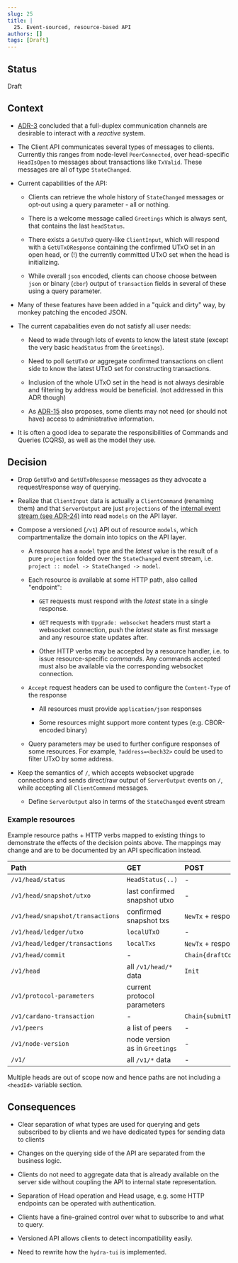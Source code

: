 ```yaml
---
slug: 25
title: |
  25. Event-sourced, resource-based API
authors: []
tags: [Draft]
---
```


## Status

Draft

## Context

- [ADR-3](/adr/3) concluded that a full-duplex communication channels are
  desirable to interact with a _reactive_ system.

- The Client API communicates several types of messages to clients. Currently
  this ranges from node-level `PeerConnected`, over head-specific `HeadIsOpen`
  to messages about transactions like `TxValid`. These messages are all of type
  `StateChanged`.

- Current capabilities of the API:

  - Clients can retrieve the whole history of `StateChanged` messages or
    opt-out using a query parameter - all or nothing.

  - There is a welcome message called `Greetings` which is always sent, that
    contains the last `headStatus`.

  - There exists a `GetUTxO` query-like `ClientInput`, which will respond with a
    `GetUTxOResponse` containing the confirmed UTxO set in an open head, or (!)
    the currently committed UTxO set when the head is initializing.

  - While overall `json` encoded, clients can choose choose between `json` or
    binary (`cbor`) output of `transaction` fields in several of these using a
    query parameter.

- Many of these features have been added in a "quick and dirty" way, by monkey
  patching the encoded JSON.

- The current capabalities even do not satisfy all user needs:

  - Need to wade through lots of events to know the latest state (except the
    very basic `headStatus` from the `Greetings`).

  - Need to poll `GetUTxO` _or_ aggregate confirmed transactions on client side
    to know the latest UTxO set for constructing transactions.

  - Inclusion of the whole UTxO set in the head is not always desirable and
    filtering by address would be beneficial. (not addressed in this ADR though)

  - As [ADR-15](/adr/15) also proposes, some clients may not need (or should
    not have) access to administrative information.

- It is often a good idea to separate the responsibilities of Commands and
  Queries (CQRS), as well as the model they use.

## Decision

- Drop `GetUTxO` and `GetUTxOResponse` messages as they advocate a
  request/response way of querying.

- Realize that `ClientInput` data is actually a `ClientCommand` (renaming them)
  and that `ServerOutput` are just `projections` of the [internal event stream
  (see ADR-24)](/adr/24) into read `models` on the API layer.

- Compose a versioned (`/v1`) API out of resource `models`, which
  compartmentalize the domain into topics on the API layer.

  - A resource has a `model` type and the _latest_ value is the result of a pure
    `projection` folded over the `StateChanged` event stream, i.e. `project :: model -> StateChanged -> model`.

  - Each resource is available at some HTTP path, also called "endpoint":

    - `GET` requests must respond with the _latest_ state in a single response.

    - `GET` requests with `Upgrade: websocket` headers must start a websocket
      connection, push the _latest_ state as first message and any resource
      state updates after.

    - Other HTTP verbs may be accepted by a resource handler, i.e. to issue
      resource-specific _commands_. Any commands accepted must also be available
      via the corresponding websocket connection.

  - `Accept` request headers can be used to configure the `Content-Type` of the
    response

    - All resources must provide `application/json` responses

    - Some resources might support more content types (e.g. CBOR-encoded binary)

  - Query parameters may be used to further configure responses of some
    resources. For example, `?address=<bech32>` could be used to filter UTxO by
    some address.

- Keep the semantics of `/`, which accepts websocket upgrade connections and
  sends direct/raw output of `ServerOutput` events on `/`, while accepting all
  `ClientCommand` messages.

  - Define `ServerOutput` also in terms of the `StateChanged` event stream

### Example resources

Example resource paths + HTTP verbs mapped to existing things to demonstrate the
effects of the decision points above. The mappings may change and are to be
documented by an API specification instead.

| Path                             | GET                            | POST                   | PATCH   | DELETE             |
| :------------------------------- | :----------------------------- | :--------------------- | ------- | :----------------- |
| `/v1/head/status`                | `HeadStatus(..)`               | -                      | -       | -                  |
| `/v1/head/snapshot/utxo`         | last confirmed snapshot utxo   | -                      | -       | -                  |
| `/v1/head/snapshot/transactions` | confirmed snapshot txs         | `NewTx` + responses    | -       | -                  |
| `/v1/head/ledger/utxo`           | `localUTxO`                    | -                      | -       | -                  |
| `/v1/head/ledger/transactions`   | `localTxs`                     | `NewTx` + responses    | -       | -                  |
| `/v1/head/commit`                | -                              | `Chain{draftCommitTx}` | -       | -                  |
| `/v1/head`                       | all `/v1/head/*` data          | `Init`                 | `Close` | `Fanout` / `Abort` |
| `/v1/protocol-parameters`        | current protocol parameters    |                        |         |                    |
| `/v1/cardano-transaction`        | -                              | `Chain{submitTx}`      | -       | -                  |
| `/v1/peers`                      | a list of peers                | -                      | -       | -                  |
| `/v1/node-version`               | node version as in `Greetings` | -                      | -       | -                  |
| `/v1/`                           | all `/v1/*` data               | -                      | -       | -                  |

Multiple heads are out of scope now and hence paths are not including a
`<headId>` variable section.

## Consequences

- Clear separation of what types are used for querying and gets subscribed to by
  clients and we have dedicated types for sending data to clients

- Changes on the querying side of the API are separated from the business logic.

- Clients do not need to aggregate data that is already available on the server
  side without coupling the API to internal state representation.

- Separation of Head operation and Head usage, e.g. some HTTP endpoints can be
  operated with authentication.

- Clients have a fine-grained control over what to subscribe to and what to
  query.

- Versioned API allows clients to detect incompatibility easily.

- Need to rewrite how the `hydra-tui` is implemented.

